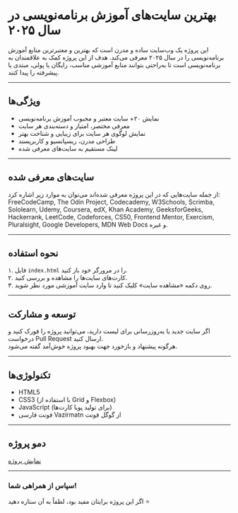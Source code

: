 # بهترین سایت‌های آموزش برنامه‌نویسی در سال ۲۰۲۵

این پروژه یک وب‌سایت ساده و مدرن است که بهترین و معتبرترین منابع آموزش برنامه‌نویسی را در سال ۲۰۲۵ معرفی می‌کند. هدف از این پروژه کمک به علاقمندان به برنامه‌نویسی است تا به‌راحتی بتوانند منابع آموزشی مناسب، رایگان یا پولی، مبتدی یا پیشرفته را پیدا کنند.

---

## ویژگی‌ها

- نمایش ۲۰+ سایت معتبر و محبوب آموزش برنامه‌نویسی  
- معرفی مختصر، امتیاز و دسته‌بندی هر سایت  
- نمایش لوگوی هر سایت برای زیبایی و شناخت بهتر  
- طراحی مدرن، ریسپانسیو و کاربرپسند  
- لینک مستقیم به سایت‌های معرفی شده

---

## سایت‌های معرفی شده

از جمله سایت‌هایی که در این پروژه معرفی شده‌اند می‌توان به موارد زیر اشاره کرد:  
FreeCodeCamp, The Odin Project, Codecademy, W3Schools, Scrimba, Sololearn, Udemy, Coursera, edX, Khan Academy, GeeksforGeeks, Hackerrank, LeetCode, Codeforces, CS50, Frontend Mentor, Exercism, Pluralsight, Google Developers, MDN Web Docs و غیره.

---

## نحوه استفاده

۱. فایل `index.html` را در مرورگر خود باز کنید.  
۲. کارت‌های سایت‌ها را مشاهده و بررسی کنید.  
۳. روی دکمه «مشاهده سایت» کلیک کنید تا وارد سایت آموزشی مورد نظر شوید.

---

## توسعه و مشارکت

اگر سایت جدید یا به‌روزرسانی برای لیست دارید، می‌توانید پروژه را فورک کنید و درخواست Pull Request ارسال کنید.  
هرگونه پیشنهاد و بازخورد جهت بهبود پروژه خوش‌آمد گفته می‌شود.

---

## تکنولوژی‌ها

- HTML5  
- CSS3 (با استفاده از Grid و Flexbox)  
- JavaScript (برای تولید پویا کارت‌ها)  
- فونت فارسی Vazirmatn از گوگل فونت

---

## دمو پروژه

[نمایش پروژه](https://sobhan-nz.github.io/top-programming-sites-2025/)

---
### سپاس از همراهی شما!  
اگر این پروژه برایتان مفید بود، لطفاً به آن ستاره دهید ⭐  
